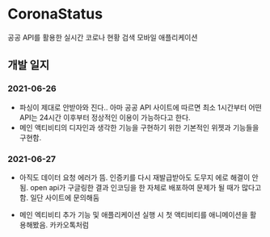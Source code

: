 # CoronaStatus
공공 API를 활용한 실시간 코로나 현황 검색 모바일 애플리케이션

## 개발 일지
### 2021-06-26
- 파싱이 제대로 안받아와 진다.. 아마 공공 API 사이트에 따르면 최소 1시간부터 어떤 API는 24시간 이후부터 정상적인 이용이 가능하다고 한다.
- 메인 액티비티의 디자인과 생각한 기능을 구현하기 위한 기본적인 위젯과 기능들을 구현함.

### 2021-06-27
- 아직도 데이터 요청 에러가 뜸. 인증키를 다시 재발급받아도 도무지 에로 해결이 안됨. open api가 구글링한 결과 인코딩을 한 자체로 배포하여 문제가
  될 때가 많다고 함. 일단 사이트에 문의해둠
 
- 메인 엑티비티 추가 기능 및 애플리케이션 실행 시 첫 액티비티를 애니메이션을 활용해봤음. 카카오톡처럼
